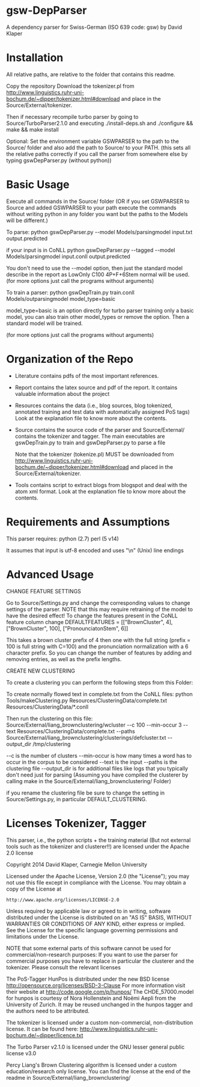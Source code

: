 gsw-DepParser
=============

A dependency parser for Swiss-German (ISO 639 code: gsw) by David Klaper

Installation
============

All relative paths, are relative to the folder that contains this readme.

Copy the repository
Download the tokenizer.pl from
http://www.linguistics.ruhr-uni-bochum.de/~dipper/tokenizer.html#download
and place in the Source/External/tokenizer.

Then if necessary recompile turbo parser by going to Source/TurboParser2.1.0
and executing ./install-deps.sh
and ./configure && make && make install

Optional: 
Set the environment variable GSWPARSER to the path to the Source/ folder
and also add the path to Source/ to your PATH.
(this sets all the relative paths correctly if you call the parser from somewhere else
by typing gswDepParser.py (without python))

Basic Usage
===========

Execute all commands in the Source/ folder    (OR if you set GSWPARSER to Source and added GSWPARSER to your path execute the commands without writing python in any folder you want but the paths to the Models will be different.)


To parse: 
python gswDepParser.py  --model Models/parsingmodel input.txt output.predicted

if your input is in CoNLL
python gswDepParser.py  --tagged --model Models/parsingmodel input.conll output.predicted

You don't need to use the --model option, then just the standard model describe in the report as LowOnly C100 4P+F+6Stem normal will be used. (for more options just call the programs without arguments)



To train a parser:
python gswDepTrain.py train.conll Models/outparsingmodel model_type=basic

model_type=basic is an option directly for turbo parser training only a basic model, you can also train other model_types
or remove the option. Then a standard model will be trained.

(for more options just call the programs without arguments)


Organization of the Repo
========================

- Literature
    contains pdfs of the most important references.
    
- Report 
    contains the latex source and pdf of the report. It contains valuable
    information about the project
    
- Resources
    contains the data (i.e., blog sources, blog tokenized,
    annotated training and test data with automatically assigned PoS tags)
    Look at the explanation file to know more about the contents.
    
- Source
    contains the source code of the parser and Source/External/ contains the tokenizer and tagger.
    The main executables are gswDepTrain.py to train and gswDepParser.py to parse a file
    
    Note that the tokenizer (tokenize.pl) MUST be downloaded from 
    http://www.linguistics.ruhr-uni-bochum.de/~dipper/tokenizer.html#download
    and placed in the Source/External/tokenizer.
    
- Tools
    contains script to extract blogs from blogspot and deal with the atom xml format.
    Look at the explanation file to know more about the contents.

Requirements and Assumptions
============================

This parser requires:
    python (2.7)
    perl   (5 v14)
    
It assumes that input is utf-8 encoded and uses "\n" (Unix) line endings

Advanced Usage
=================================

CHANGE FEATURE SETTINGS

Go to Source/Settings.py and change the corresponding values to change settings of the parser.
NOTE that this may require retraining of the model to have the desired effect! 
To change the features present in the CoNLL feature column change 
DEFAULTFEATURES = [["BrownCluster", 4], ["BrownCluster", 100], ["PronounciatonStem", 6]]

This takes a brown cluster prefix of 4 then one with the full string (prefix = 100 is full string with C=100)
and the pronunciation normalization with a 6 character prefix. So you can change the number of features by adding and removing entries, as well as the prefix lengths. 

CREATE NEW CLUSTERING

To create a clustering you can perform the following steps from this Folder:

To create normally flowed text in complete.txt from the CoNLL files:
python Tools/makeClustering.py Resources/ClusteringData/complete.txt Resources/ClusteringData/*.conll 

Then run the clustering on this file: 
Source/External/liang_brownclustering/wcluster --c 100 --min-occur 3 --text Resources/ClusteringData/complete.txt --paths Source/External/liang_brownclustering/clusterings/defcluster.txt --output_dir /tmp/clustering

--c is the number of clusters
--min-occur is how many times a word has to occur in the corpus to be considered
--text is the input
--paths is the clustering file
--output_dir is for additional files like logs that you typically don't need just for parsing
(Assuming you have compiled the clusterer by calling make in the Source/External/liang_brownclustering/ Folder)

if you rename the clustering file be sure to change the setting in Source/Settings.py, in particular DEFAULT_CLUSTERING.

Licenses Tokenizer, Tagger
==========================

This parser, i.e., the python scripts + the training material (But not external tools such as the tokenizer and clusterer!!) are licensed under the Apache 2.0 license

Copyright 2014 David Klaper, Carnegie Mellon University

Licensed under the Apache License, Version 2.0 (the "License");
you may not use this file except in compliance with the License.
You may obtain a copy of the License at

    http://www.apache.org/licenses/LICENSE-2.0

Unless required by applicable law or agreed to in writing, software
distributed under the License is distributed on an "AS IS" BASIS,
WITHOUT WARRANTIES OR CONDITIONS OF ANY KIND, either express or implied.
See the License for the specific language governing permissions and
limitations under the License.



NOTE that some external parts of this software cannot be used for commercial/non-research purposes:
If you want to use the parser for commercial purposes you have to replace in particular the clusterer and the tokenizer.
Please consult the relevant licenses

The PoS-Tagger HunPos is distributed under the new BSD license http://opensource.org/licenses/BSD-3-Clause
For more information visit their website at http://code.google.com/p/hunpos/
The CHDE_57000.model for hunpos is courtesy of Nora Hollenstein and Noëmi Aepli from the 
University of Zurich.
It may be reused unchanged in the hunpos tagger and the authors need to be attributed.

The tokenizer is licensed under a custom non-commercial, non-distribution license.
It can be found here: http://www.linguistics.ruhr-uni-bochum.de/~dipper/licence.txt

The Turbo Parser v2.1.0 is licensed under the GNU lesser general public license v3.0

Percy Liang's Brown Clustering algorithm is licensed under a custom education/research only license.
You can find the license at the end of the readme in Source/External/liang_brownclustering/
